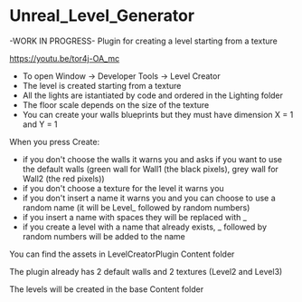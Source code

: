 # Unreal_Level_Generator
-WORK IN PROGRESS-
 Plugin for creating a level starting from a texture

https://youtu.be/tor4j-OA_mc

- To open Window -> Developer Tools -> Level Creator
- The level is created starting from a texture
- All the lights are istantiated by code and ordered in the Lighting folder
- The floor scale depends on the size of the texture
- You can create your walls blueprints but they must have dimension X = 1 and Y = 1

When you press Create:
- if you don't choose the walls it warns you and asks if you want to use the default walls (green wall for Wall1 (the black pixels), grey wall for Wall2 (the red pixels))
- if you don't choose a texture for the level it warns you
- if you don't insert a name it warns you and you can choose to use a random name (it will be Level_ followed by random numbers)
- if you insert a name with spaces they will be replaced with _ 
- if you create a level with a name that already exists, _ followed by random numbers will be added to the name

You can find the assets in LevelCreatorPlugin Content folder

The plugin already has 2 default walls and 2 textures (Level2 and Level3) 

The levels will be created in the base Content folder
